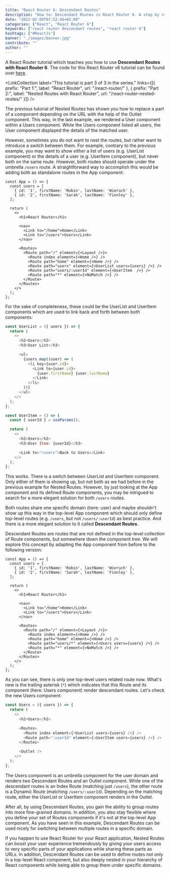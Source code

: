 ```yaml
---
title: "React Router 6: Descendant Routes"
description: "How to: Descendant Routes in React Router 6. A step by step example on Descendant Routes with React Router ..."
date: "2022-02-09T07:52:46+02:00"
categories: ["React", "React Router 6"]
keywords: ["react router descendant routes", "react router 6"]
hashtags: ["#ReactJs"]
banner: "./images/banner.jpg"
contribute: ""
author: ""
---
```


<Sponsorship />

A React Router tutorial which teaches you how to use **Descendant Routes with React Router 6**. The code for this React Router v6 tutorial can be found over [here](https://github.com/the-road-to-learn-react/react-router-6-examples).

<LinkCollection label="This tutorial is part 3 of 3 in the series." links={[{ prefix: "Part 1:", label: "React Router", url: "/react-router/" }, { prefix: "Part 2:", label: "Nested Routes with React Router", url: "/react-router-nested-routes/" }]} />

The previous tutorial of Nested Routes has shown you how to replace a part of a component depending on the URL with the help of the Outlet component. This way, in the last example, we rendered a User component within a Users component. While the Users component listed all users, the User component displayed the details of the matched user.

However, sometimes you do not want to nest the routes, but rather want to introduce a switch between them. For example, contrary to the previous example, you may want to show *either* a list of users (e.g. UserList component) or the details of a user (e.g. UserItem component), but never both on the same route. However, both routes should operate under the umbrella `/users` route. A straightforward way to accomplish this would be adding both as standalone routes in the App component:

```javascript{20-21}
const App = () => {
  const users = [
    { id: '1', firstName: 'Robin', lastName: 'Wieruch' },
    { id: '2', firstName: 'Sarah', lastName: 'Finnley' },
  ];

  return (
    <>
      <h1>React Router</h1>

      <nav>
        <Link to="/home">Home</Link>
        <Link to="/users">Users</Link>
      </nav>

      <Routes>
        <Route path="/" element={<Layout />}>
          <Route index element={<Home />} />
          <Route path="home" element={<Home />} />
          <Route path="users" element={<UserList users={users} />} />
          <Route path="users/:userId" element={<UserItem  />} />
          <Route path="*" element={<NoMatch />} />
        </Route>
      </Routes>
    </>
  );
};
```

For the sake of completeness, these could be the UserList and UserItem components which are used to link back and forth between both components:

```javascript
const UserList = ({ users }) => {
  return (
    <>
      <h2>Users</h2>
      <h3>User List</h3>

      <ul>
        {users.map((user) => (
          <li key={user.id}>
            <Link to={user.id}>
              {user.firstName} {user.lastName}
            </Link>
          </li>
        ))}
      </ul>
    </>
  );
};

const UserItem = () => {
  const { userId } = useParams();

  return (
    <>
      <h2>Users</h2>
      <h3>User Item: {userId}</h3>

      <Link to="/users">Back to Users</Link>
    </>
  );
};
```

This works. There is a switch between UserList and UserItem component. Only either of them is showing up, but not both as we had before in the previous example for Nested Routes. However, by just looking at the App component and its defined Route components, you may be intrigued to search for a more elegant solution for both `/users` routes.

Both routes share one specific domain (here: user) and maybe shouldn't show up this way in the top-level App component which should only define top-level routes (e.g. `/users`, but not `/users/:userId`) as best practice. And there is a more elegant solution to it called **Descendant Routes**.

Descendant Routes are routes that are not defined in the top-level collection of Route components, but somewhere down the component tree. We will explore this concept by adapting the App component from before to the following version:

```javascript{20}
const App = () => {
  const users = [
    { id: '1', firstName: 'Robin', lastName: 'Wieruch' },
    { id: '2', firstName: 'Sarah', lastName: 'Finnley' },
  ];

  return (
    <>
      <h1>React Router</h1>

      <nav>
        <Link to="/home">Home</Link>
        <Link to="/users">Users</Link>
      </nav>

      <Routes>
        <Route path="/" element={<Layout />}>
          <Route index element={<Home />} />
          <Route path="home" element={<Home />} />
          <Route path="users/*" element={<Users users={users} />} />
          <Route path="*" element={<NoMatch />} />
        </Route>
      </Routes>
    </>
  );
};
```

As you can see, there is only one top-level users related route now. What's new is the trailing asterisk (`*`) which indicates that this Route and its component (here: Users component) render descendant routes. Let's check the new Users component:

```javascript
const Users = ({ users }) => {
  return (
    <>
      <h2>Users</h2>

      <Routes>
        <Route index element={<UserList users={users} />} />
        <Route path=":userId" element={<UserItem users={users} />} />
      </Routes>

      <Outlet />
    </>
  );
};
```

The Users component is an umbrella component for the user domain and renders two Descendant Routes and an Outlet component. While one of the descendant routes is an Index Route (matching just `/users`), the other route is a Dynamic Route (matching `/users/:userId`). Depending on the matching route, either the UserList or UserItem component renders in the Outlet.

After all, by using Descendant Routes, you gain the ability to group routes into more fine-grained domains. In addition, you also stay flexible where you define your set of Routes components if it's not at the top-level App component. As you have seen in this example, Descendant Routes can be used nicely for switching between multiple routes in a specific domain.

<Divider />

If you happen to use React Router for your React application, Nested Routes can boost your user experience tremendously by giving your users access to very specific parts of your applications while sharing these parts as URLs. In addition, Descendant Routes can be used to define routes not only in a top-level React component, but also deeply nested in your hierarchy of React components while being able to group them under specific domains.